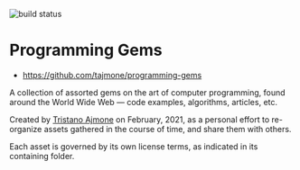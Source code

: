 ![build status][travis badge]

# Programming Gems

- https://github.com/tajmone/programming-gems

A collection of assorted gems on the art of computer programming, found around the World Wide Web — code examples, algorithms, articles, etc.

Created by [Tristano Ajmone] on February, 2021, as a personal effort to re-organize assets gathered in the course of time, and share them with others.

Each asset is governed by its own license terms, as indicated in its containing folder.

<!-----------------------------------------------------------------------------
                               REFERENCE LINKS
------------------------------------------------------------------------------>

<!-- badges -->

[travis badge]: https://travis-ci.com/tajmone/programming-gems.svg?branch=main "Travis CI status for code styles validation via EditorConfig and EClint"

<!-- people -->

[Tristano Ajmone]: https://github.com/tajmone "View Tristano Ajmone's GitHub profile"

<!-- EOF -->
